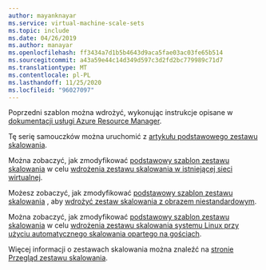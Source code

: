 ```yaml
---
author: mayanknayar
ms.service: virtual-machine-scale-sets
ms.topic: include
ms.date: 04/26/2019
ms.author: manayar
ms.openlocfilehash: ff3434a7d1b5b4643d9aca5fae03ac03fe65b514
ms.sourcegitcommit: a43a59e44c14d349d597c3d2fd2bc779989c71d7
ms.translationtype: MT
ms.contentlocale: pl-PL
ms.lasthandoff: 11/25/2020
ms.locfileid: "96027097"
---
```

Poprzedni szablon można wdrożyć, wykonując instrukcje opisane w [dokumentacji usługi Azure Resource Manager](../articles/azure-resource-manager/templates/deploy-powershell.md).

Tę serię samouczków można uruchomić z [artykułu podstawowego zestawu skalowania](../articles/virtual-machine-scale-sets/virtual-machine-scale-sets-mvss-start.md).

Można zobaczyć, jak zmodyfikować [podstawowy szablon zestawu skalowania](../articles/virtual-machine-scale-sets/virtual-machine-scale-sets-mvss-start.md) w celu [wdrożenia zestawu skalowania w istniejącej sieci wirtualnej](../articles/virtual-machine-scale-sets/virtual-machine-scale-sets-mvss-existing-vnet.md).

Możesz zobaczyć, jak zmodyfikować [podstawowy szablon zestawu skalowania](../articles/virtual-machine-scale-sets/virtual-machine-scale-sets-mvss-start.md) , aby [wdrożyć zestaw skalowania z obrazem niestandardowym](../articles/virtual-machine-scale-sets/virtual-machine-scale-sets-mvss-custom-image.md).

Można zobaczyć, jak zmodyfikować [podstawowy szablon zestawu skalowania](../articles/virtual-machine-scale-sets/virtual-machine-scale-sets-mvss-start.md) w celu [wdrożenia zestawu skalowania systemu Linux przy użyciu automatycznego skalowania opartego na gościach](../articles/virtual-machine-scale-sets/virtual-machine-scale-sets-mvss-guest-based-autoscale-linux.md).

Więcej informacji o zestawach skalowania można znaleźć na [stronie Przegląd zestawu skalowania](../articles/virtual-machine-scale-sets/overview.md).